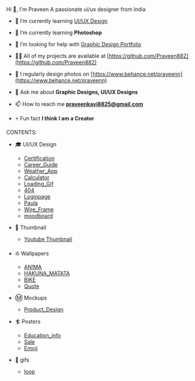 Hi 👋, I'm Praveen
  A passionate ui/ux designer from India

- 🔭 I’m currently learning [UI/UX Design](https://www.udemy.com/user/praveen-n-125/)

- 🌱 I’m currently learning **Photoshop**

- 🤝 I’m looking for help with [Graphic Design Portfolio](https://github.com/Praveen882/praveen_folio)

- 👨‍💻 All of my projects are available at [https://github.com/Praveen882](https://github.com/Praveen882)

- 📝 I regularly design photos on [https://www.behance.net/praveenn](https://www.behance.net/praveenn)

- 💬 Ask me about **Graphic Designs, UI/UX Designs**

- 📫 How to reach me **praveenkavi8825@gmail.com**

- ⚡ Fun fact **I think I am a Creator**


CONTENTS:

- :mortar_board: UI/UX Design
     - [Certification](https://github.com/Praveen882/FIGMA/commit/006824a5eaffe4e1746b9f7964993b36e6d3d19a#diff-a403cdbc2d9382a55e0c4df66d891496e4c4139084969e25c4887f7b9e38e90b)
     - [Career_Guide](https://www.figma.com/proto/QYCYnR9wqbTZNoPt0m48xd/career_Guide?node-id=0%3A1)
     - [Weather_App](https://www.figma.com/proto/n2aYBmP4hhuoQ8GX2f7xa1/Wheather_App?page-id=14%3A1317&node-id=25%3A2563&viewport=461%2C264%2C0.5&scaling=min-zoom&starting-point-node-id=25%3A2563)
     - [Calculator](https://github.com/Praveen882/FIGMA/commit/915253c5b3453896f347ec00d6dd0cf42925e4e2#diff-f7f725dd08bb1700a789af141bef7ced12c0f1e20e5403f91f392cc7f080c12a)
     - [Loading_Gif](https://github.com/Praveen882/FIGMA/commit/a01c47370327ced92039b9d7dd4cc9860b2f1258)
     - [404](https://github.com/Praveen882/FIGMA/commit/adcccff7dca8e97fbc1200b3303891e7173338c9#diff-5155602bdb3329b0d7a3f6f815a6d6d0b4bdc7265f2baa8919ca21a733bf0a0b)
     - [Loginpage](https://github.com/Praveen882/FIGMA/commit/6542529fa9a4bf98f080cd8e8e48ff3afed8653a#diff-4ecb36f6d631377c63e74185e946520d9d514666cb90d5f91e38695732778d08)
     - [Paula](https://github.com/Praveen882/FIGMA/commit/28e38fcb4ac3187209e4a99fafed1eef0a1d46ea)
     - [Wire_Frame](https://github.com/Praveen882/FIGMA/commit/61a251daa67bff822cf296ea339a4e690c95bf07#diff-fb3fbeab194d9a9e97ac06e6a281ba9e6c851f9c0ecb900709d74f16ab251508)
     - [moodboard](https://github.com/Praveen882/FIGMA/commit/d95a00c046f744f3a6e1b332ff28df2f2c4bae31)
- :iphone: Thumbnail
     - [Youtube Thumbnail](https://github.com/Praveen882/Edit_Photos/commit/29889e811c711fd32dee7926d342322be12ed909#diff-0b28d71528c85da1d7019b44faca3b9da76f0e645c42d7cfe8b142427ad284d6)
- :boat: Wallpapers 
     - [AN!MA](https://github.com/Praveen882/Edit_Photos/commit/1fbb88cdc3e0ea508c5c4654af57ffb327ab3034)
     - [HAKUNA_MATATA](https://github.com/Praveen882/Edit_Photos/commit/b3a04ebfca768d18539905daaade4f24d4a1448f#diff-fdd4bcb6e306b2adc9d63707a03a4b07d1660bfd69a9075390c5440cab21853f)
     - [BIKE](https://github.com/Praveen882/Edit_Photos/commit/9f59e07274cdab9a3ef94c4f213006fdeab3dbd7#diff-c880301db3a6828842a4932309b0f286dd2a39f897c5d43535292beae8cf8638)
     - [Quote](https://github.com/Praveen882/Edit_Photos/commit/c29706ff1138f23c137e541d69897d8cc57a92f9)

- Ⓜ️ Mockups
     - [Product_Design](https://github.com/Praveen882/Edit_Photos/tree/main/PRODUCT__DESIGN)
- :surfer: Posters
     - [Education_info](https://github.com/Praveen882/Edit_Photos/commit/69f6df4397f702da9049ff9ef23ce943771ea54e)
     - [Sale](https://github.com/Praveen882/Edit_Photos/commit/39eedbc017be9e052dcd8152e2ff3297de9eafe8)
     - [Emoji](https://github.com/Praveen882/Edit_Photos/commit/90c1bda6f6a4d7c27a4de3abaea7b43dd2693dca)
    
- :arrows_counterclockwise: gifs
     - [loop](https://github.com/Praveen882/Edit_Photos/commit/519140949422d45b38c01b7fcd6185cacd96f9c3#diff-df4476b23f110ba67be27c996ccd8f731f1095a241e38fd5b8ba8fcccb10a445)
